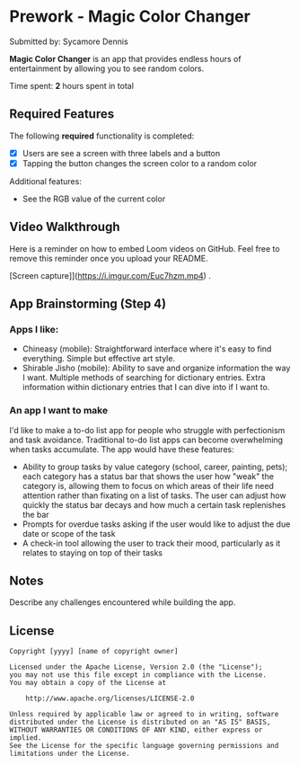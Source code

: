 # Prework - Magic Color Changer

Submitted by: Sycamore Dennis

**Magic Color Changer** is an app that provides endless hours of entertainment by allowing you to see random colors.

Time spent: **2** hours spent in total

## Required Features

The following **required** functionality is completed:

- [X] Users are see a screen with three labels and a button
- [X] Tapping the button changes the screen color to a random color

Additional features:

- See the RGB value of the current color
 
## Video Walkthrough

Here is a reminder on how to embed Loom videos on GitHub. Feel free to remove this reminder once you upload your README. 

[Screen capture]](https://i.imgur.com/Euc7hzm.mp4) .

## App Brainstorming (Step 4)

### Apps I like:

- Chineasy (mobile): Straightforward interface where it's easy to find everything. Simple but effective art style.
- Shirable Jisho (mobile): Ability to save and organize information the way I want. Multiple methods of searching for dictionary entries. Extra information within dictionary entries that I can dive into if I want to.

### An app I want to make

I'd like to make a to-do list app for people who struggle with perfectionism and task avoidance. Traditional to-do list apps can become overwhelming when tasks accumulate. The app would have these features:

- Ability to group tasks by value category (school, career, painting, pets); each category has a status bar that shows the user how "weak" the category is, allowing them to focus on which areas of their life need attention rather than fixating on a list of tasks. The user can adjust how quickly the status bar decays and how much a certain task replenishes the bar
- Prompts for overdue tasks asking if the user would like to adjust the due date or scope of the task
- A check-in tool allowing the user to track their mood, particularly as it relates to staying on top of their tasks

## Notes

Describe any challenges encountered while building the app.

## License

    Copyright [yyyy] [name of copyright owner]

    Licensed under the Apache License, Version 2.0 (the "License");
    you may not use this file except in compliance with the License.
    You may obtain a copy of the License at

        http://www.apache.org/licenses/LICENSE-2.0

    Unless required by applicable law or agreed to in writing, software
    distributed under the License is distributed on an "AS IS" BASIS,
    WITHOUT WARRANTIES OR CONDITIONS OF ANY KIND, either express or implied.
    See the License for the specific language governing permissions and
    limitations under the License.
